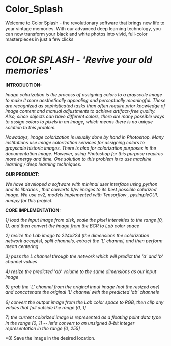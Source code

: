 # Color_Splash
Welcome to Color Splash - the revolutionary software that brings new life to your vintage memories. With our advanced deep learning technology, you can now transform your black and white photos into vivid, full-color masterpieces in just a few clicks


# *COLOR SPLASH - 'Revive your old memories'*

**INTRODUCTION:**

*Image colorization is the process of assigning colors to a grayscale image to make it more aesthetically appealing and perceptually meaningful. These are recognized as sophisticated tasks than often require prior knowledge of image content and manual adjustments to achieve artifact-free quality. Also, since objects can have different colors, there are many possible ways to assign colors to pixels in an image, which means there is no unique solution to this problem.*
 
*Nowadays, image colorization is usually done by hand in Photoshop. Many institutions use image colorization services for assigning colors to grayscale historic images. There is also for colorization purposes in the documentation image. However, using Photoshop for this purpose requires more energy and time. One solution to this problem is to use machine learning / deep learning techniques.*

**OUR PRODUCT:**

*We have developed a software with minimal user interface using python and its libraries , that converts b/w images to its best possible colorized image. We use cv2, models implemented with Tensorflow , pysimpleGUI, numpy for this project.*

**CORE IMPLEMENTATION:**

*1)	load the input image from disk, scale the pixel intensities to the range [0, 1], and then convert the image from the BGR to Lab color space*

*2)	resize the Lab image to 224x224 (the dimensions the colorization network accepts), split channels, extract the 'L' channel, and then perform mean centering*

*3)	pass the L channel through the network which will predict the 'a' and 'b' channel values*

*4)	resize the predicted 'ab' volume to the same dimensions as our input image*

*5)	grab the 'L' channel from the original input image (not the resized one) and concatenate the original 'L' channel with the predicted 'ab' channels*

*6)	convert the output image from the Lab color space to RGB, then clip any values that fall outside the range [0, 1]*

*7)	the current colorized image is represented as a floating point data type in the range [0, 1] -- let's convert to an unsigned 8-bit integer representation in the range [0, 255]*

*8) Save the image in the desired location.




